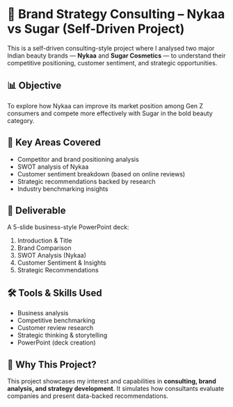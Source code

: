
# 🧠 Brand Strategy Consulting – Nykaa vs Sugar (Self-Driven Project)

This is a self-driven consulting-style project where I analysed two major Indian beauty brands — **Nykaa** and **Sugar Cosmetics** — to understand their competitive positioning, customer sentiment, and strategic opportunities.

## 📊 Objective
To explore how Nykaa can improve its market position among Gen Z consumers and compete more effectively with Sugar in the bold beauty category.

## 📌 Key Areas Covered
- Competitor and brand positioning analysis
- SWOT analysis of Nykaa
- Customer sentiment breakdown (based on online reviews)
- Strategic recommendations backed by research
- Industry benchmarking insights

## 🧾 Deliverable
A 5-slide business-style PowerPoint deck:
1. Introduction & Title  
2. Brand Comparison  
3. SWOT Analysis (Nykaa)  
4. Customer Sentiment & Insights  
5. Strategic Recommendations  



## 🛠️ Tools & Skills Used
- Business analysis  
- Competitive benchmarking  
- Customer review research  
- Strategic thinking & storytelling  
- PowerPoint (deck creation)

## 🚀 Why This Project?
This project showcases my interest and capabilities in **consulting, brand analysis, and strategy development**. It simulates how consultants evaluate companies and present data-backed recommendations.


